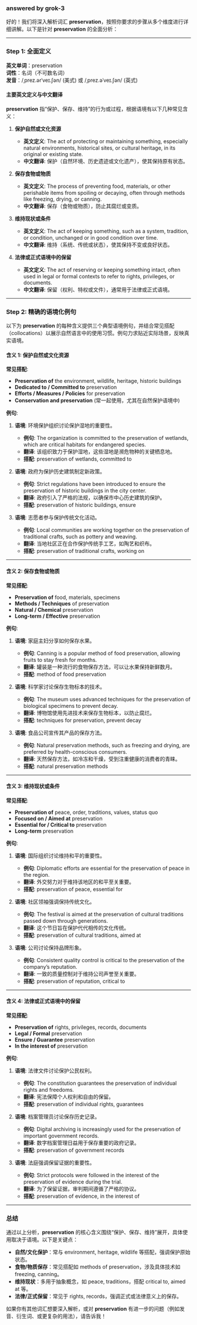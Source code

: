 ### answered by grok-3
好的！我们将深入解析词汇 **preservation**，按照你要求的步骤从多个维度进行详细讲解。以下是针对 **preservation** 的全面分析：

---

### Step 1: 全面定义

**英文单词**：preservation  
**词性**：名词（不可数名词）  
**发音**：/ˌprez.ərˈveɪ.ʃən/ (美式) 或 /ˌprez.əˈveɪ.ʃən/ (英式)

#### 主要英文定义与中文翻译
**preservation** 指“保护、保存、维持”的行为或过程，根据语境有以下几种常见含义：

1. **保护自然或文化资源**  
   - **英文定义**: The act of protecting or maintaining something, especially natural environments, historical sites, or cultural heritage, in its original or existing state.  
   - **中文翻译**: 保护（自然环境、历史遗迹或文化遗产），使其保持原有状态。  

2. **保存食物或物质**  
   - **英文定义**: The process of preventing food, materials, or other perishable items from spoiling or decaying, often through methods like freezing, drying, or canning.  
   - **中文翻译**: 保存（食物或物质），防止其腐烂或变质。  

3. **维持现状或条件**  
   - **英文定义**: The act of keeping something, such as a system, tradition, or condition, unchanged or in good condition over time.  
   - **中文翻译**: 维持（系统、传统或状态），使其保持不变或良好状态。  

4. **法律或正式语境中的保留**  
   - **英文定义**: The act of reserving or keeping something intact, often used in legal or formal contexts to refer to rights, privileges, or documents.  
   - **中文翻译**: 保留（权利、特权或文件），通常用于法律或正式语境。  

---

### Step 2: 精确的语境化例句

以下为 **preservation** 的每种含义提供三个典型语境例句，并结合常见搭配（collocations）以展示自然语言中的使用习惯。例句力求贴近实际场景，反映真实语境。

#### 含义 1: 保护自然或文化资源
**常见搭配**:  
- **Preservation of** the environment, wildlife, heritage, historic buildings  
- **Dedicated to / Committed to** preservation  
- **Efforts / Measures / Policies** for preservation  
- **Conservation and preservation** (常一起使用，尤其在自然保护语境中)

**例句**:
1. **语境**: 环境保护组织讨论保护湿地的重要性。  
   - **例句**: The organization is committed to the preservation of wetlands, which are critical habitats for endangered species.  
   - **翻译**: 该组织致力于保护湿地，这些湿地是濒危物种的关键栖息地。  
   - **搭配**: preservation of wetlands, committed to  

2. **语境**: 政府为保护历史建筑制定新政策。  
   - **例句**: Strict regulations have been introduced to ensure the preservation of historic buildings in the city center.  
   - **翻译**: 政府引入了严格的法规，以确保市中心历史建筑的保护。  
   - **搭配**: preservation of historic buildings, ensure  

3. **语境**: 志愿者参与保护传统文化活动。  
   - **例句**: Local communities are working together on the preservation of traditional crafts, such as pottery and weaving.  
   - **翻译**: 当地社区正在合作保护传统手工艺，如陶艺和织布。  
   - **搭配**: preservation of traditional crafts, working on  

---

#### 含义 2: 保存食物或物质
**常见搭配**:  
- **Preservation of** food, materials, specimens  
- **Methods / Techniques** of preservation  
- **Natural / Chemical** preservation  
- **Long-term / Effective** preservation  

**例句**:
1. **语境**: 家庭主妇分享如何保存水果。  
   - **例句**: Canning is a popular method of food preservation, allowing fruits to stay fresh for months.  
   - **翻译**: 罐装是一种流行的食物保存方法，可以让水果保持新鲜数月。  
   - **搭配**: method of food preservation  

2. **语境**: 科学家讨论保存生物标本的技术。  
   - **例句**: The museum uses advanced techniques for the preservation of biological specimens to prevent decay.  
   - **翻译**: 博物馆使用先进技术来保存生物标本，以防止腐烂。  
   - **搭配**: techniques for preservation, prevent decay  

3. **语境**: 食品公司宣传其产品的保存方法。  
   - **例句**: Natural preservation methods, such as freezing and drying, are preferred by health-conscious consumers.  
   - **翻译**: 天然保存方法，如冷冻和干燥，受到注重健康的消费者的青睐。  
   - **搭配**: natural preservation methods  

---

#### 含义 3: 维持现状或条件
**常见搭配**:  
- **Preservation of** peace, order, traditions, values, status quo  
- **Focused on / Aimed at** preservation  
- **Essential for / Critical to** preservation  
- **Long-term** preservation  

**例句**:
1. **语境**: 国际组织讨论维持和平的重要性。  
   - **例句**: Diplomatic efforts are essential for the preservation of peace in the region.  
   - **翻译**: 外交努力对于维持该地区的和平至关重要。  
   - **搭配**: preservation of peace, essential for  

2. **语境**: 社区领袖强调保持传统文化。  
   - **例句**: The festival is aimed at the preservation of cultural traditions passed down through generations.  
   - **翻译**: 这个节日旨在保护代代相传的文化传统。  
   - **搭配**: preservation of cultural traditions, aimed at  

3. **语境**: 公司讨论保持品牌形象。  
   - **例句**: Consistent quality control is critical to the preservation of the company’s reputation.  
   - **翻译**: 一致的质量控制对于维持公司声誉至关重要。  
   - **搭配**: preservation of reputation, critical to  

---

#### 含义 4: 法律或正式语境中的保留
**常见搭配**:  
- **Preservation of** rights, privileges, records, documents  
- **Legal / Formal** preservation  
- **Ensure / Guarantee** preservation  
- **In the interest of** preservation  

**例句**:
1. **语境**: 法律文件讨论保护公民权利。  
   - **例句**: The constitution guarantees the preservation of individual rights and freedoms.  
   - **翻译**: 宪法保障个人权利和自由的保留。  
   - **搭配**: preservation of individual rights, guarantees  

2. **语境**: 档案管理员讨论保存历史记录。  
   - **例句**: Digital archiving is increasingly used for the preservation of important government records.  
   - **翻译**: 数字档案管理日益用于保存重要的政府记录。  
   - **搭配**: preservation of government records  

3. **语境**: 法庭强调保留证据的重要性。  
   - **例句**: Strict protocols were followed in the interest of the preservation of evidence during the trial.  
   - **翻译**: 为了保留证据，审判期间遵循了严格的协议。  
   - **搭配**: preservation of evidence, in the interest of  

---

### 总结
通过以上分析，**preservation** 的核心含义围绕“保护、保存、维持”展开，具体使用取决于语境。以下是关键点：
- **自然/文化保护**：常与 environment, heritage, wildlife 等搭配，强调保护原始状态。
- **食物/物质保存**：常见搭配如 methods of preservation，涉及具体技术如 freezing, canning。
- **维持现状**：多用于抽象概念，如 peace, traditions，搭配 critical to, aimed at 等。
- **法律/正式保留**：常见于 rights, records，强调正式或法律意义上的保存。

如果你有其他词汇想要深入解析，或对 **preservation** 有进一步的问题（例如发音、衍生词、或更复杂的用法），请告诉我！